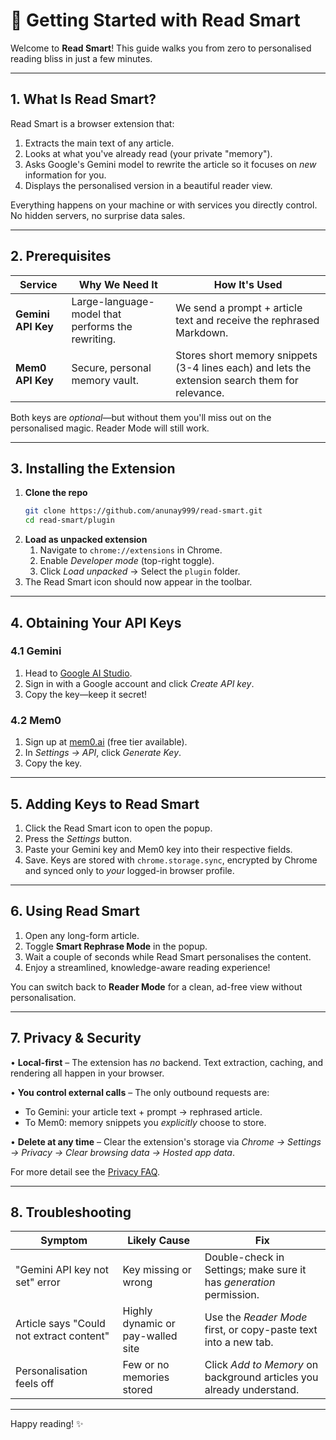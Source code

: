 # 🚀 Getting Started with Read Smart

Welcome to **Read Smart**! This guide walks you from zero to personalised reading bliss in just a few minutes.

---

## 1. What Is Read Smart?

Read Smart is a browser extension that:

1. Extracts the main text of any article.
2. Looks at what you've already read (your private "memory").
3. Asks Google's Gemini model to rewrite the article so it focuses on *new* information for you.
4. Displays the personalised version in a beautiful reader view.

Everything happens on your machine or with services you directly control. No hidden servers, no surprise data sales.

---

## 2. Prerequisites

| Service | Why We Need It | How It's Used |
|---------|---------------|---------------|
| **Gemini API Key** | Large-language-model that performs the rewriting. | We send a prompt + article text and receive the rephrased Markdown. |
| **Mem0 API Key** | Secure, personal memory vault. | Stores short memory snippets (3-4 lines each) and lets the extension search them for relevance. |

Both keys are *optional*—but without them you'll miss out on the personalised magic. Reader Mode will still work.

---

## 3. Installing the Extension

1. **Clone the repo**
   ```bash
   git clone https://github.com/anunay999/read-smart.git
   cd read-smart/plugin
   ```
2. **Load as unpacked extension**
   1. Navigate to `chrome://extensions` in Chrome.
   2. Enable *Developer mode* (top-right toggle).
   3. Click *Load unpacked* → Select the `plugin` folder.
3. The Read Smart icon should now appear in the toolbar.

---

## 4. Obtaining Your API Keys

### 4.1 Gemini

1. Head to [Google AI Studio](https://makersuite.google.com/app/apikey).
2. Sign in with a Google account and click *Create API key*.
3. Copy the key—keep it secret!

### 4.2 Mem0

1. Sign up at [mem0.ai](https://mem0.ai) (free tier available).
2. In *Settings → API*, click *Generate Key*.
3. Copy the key.

---

## 5. Adding Keys to Read Smart

1. Click the Read Smart icon to open the popup.
2. Press the *Settings* button.
3. Paste your Gemini key and Mem0 key into their respective fields.
4. Save. Keys are stored with `chrome.storage.sync`, encrypted by Chrome and synced only to *your* logged-in browser profile.

---

## 6. Using Read Smart

1. Open any long-form article.
2. Toggle **Smart Rephrase Mode** in the popup.
3. Wait a couple of seconds while Read Smart personalises the content.
4. Enjoy a streamlined, knowledge-aware reading experience!

You can switch back to **Reader Mode** for a clean, ad-free view without personalisation.

---

## 7. Privacy & Security

• **Local-first** – The extension has *no* backend. Text extraction, caching, and rendering all happen in your browser.

• **You control external calls** – The only outbound requests are:
  - To Gemini: your article text + prompt → rephrased article.
  - To Mem0: memory snippets you *explicitly* choose to store.

• **Delete at any time** – Clear the extension's storage via *Chrome → Settings → Privacy → Clear browsing data → Hosted app data*.

For more detail see the [Privacy FAQ](#).

---

## 8. Troubleshooting

| Symptom | Likely Cause | Fix |
|---------|--------------|-----|
| "Gemini API key not set" error | Key missing or wrong | Double-check in Settings; make sure it has *generation* permission. |
| Article says "Could not extract content" | Highly dynamic or pay-walled site | Use the *Reader Mode* first, or copy-paste text into a new tab. |
| Personalisation feels off | Few or no memories stored | Click *Add to Memory* on background articles you already understand. |

---

Happy reading! ✨ 